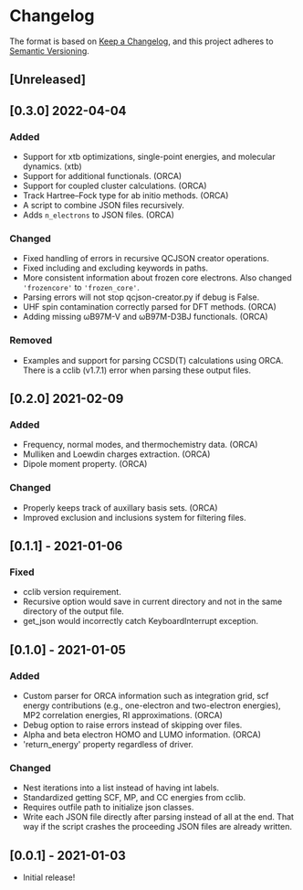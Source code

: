 # Changelog

The format is based on [Keep a Changelog](https://keepachangelog.com/en/1.0.0/), and this project adheres to [Semantic Versioning](https://semver.org/spec/v2.0.0.html).

## [Unreleased]

## [0.3.0] 2022-04-04

### Added

- Support for xtb optimizations, single-point energies, and molecular dynamics. (xtb)
- Support for additional functionals. (ORCA)
- Support for coupled cluster calculations. (ORCA)
- Track Hartree&ndash;Fock type for ab initio methods. (ORCA)
- A script to combine JSON files recursively.
- Adds `n_electrons` to JSON files. (ORCA)

### Changed

- Fixed handling of errors in recursive QCJSON creator operations.
- Fixed including and excluding keywords in paths.
- More consistent information about frozen core electrons. Also changed
  `'frozencore'` to ``'frozen_core'``.
- Parsing errors will not stop qcjson-creator.py if debug is False.
- UHF spin contamination correctly parsed for DFT methods. (ORCA)
- Adding missing &omega;B97M-V and &omega;B97M-D3BJ functionals. (ORCA)

### Removed

- Examples and support for parsing CCSD(T) calculations using ORCA. There is
a cclib (v1.7.1) error when parsing these output files.

## [0.2.0] 2021-02-09

### Added

- Frequency, normal modes, and thermochemistry data. (ORCA)
- Mulliken and Loewdin charges extraction. (ORCA)
- Dipole moment property. (ORCA)

### Changed

- Properly keeps track of auxillary basis sets. (ORCA)
- Improved exclusion and inclusions system for filtering files.

## [0.1.1] - 2021-01-06

### Fixed

- cclib version requirement.
- Recursive option would save in current directory and not in the same directory of the output file.
- get_json would incorrectly catch KeyboardInterrupt exception.

## [0.1.0] - 2021-01-05

### Added

- Custom parser for ORCA information such as integration grid, scf energy contributions (e.g., one-electron and two-electron energies), MP2 correlation energies, RI approximations. (ORCA)
- Debug option to raise errors instead of skipping over files.
- Alpha and beta electron HOMO and LUMO information. (ORCA)
- 'return_energy' property regardless of driver.

### Changed

- Nest iterations into a list instead of having int labels.
- Standardized getting SCF, MP, and CC energies from cclib.
- Requires outfile path to initialize json classes.
- Write each JSON file directly after parsing instead of all at the end. That
  way if the script crashes the proceeding JSON files are already written.

## [0.0.1] - 2021-01-03

- Initial release!
